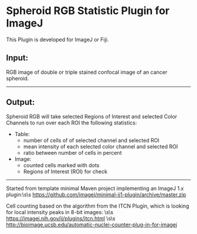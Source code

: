 Spheroid RGB Statistic Plugin for ImageJ
========================================

This Plugin is developed for ImageJ or Fiji.

Input:
------
RGB image of double or triple stained confocal image of an cancer spheroid.

---

Output:
-------
Spheroid RGB will take selected Regions of Interest and selected Color
Channels to run over each ROI the following statistics:
- Table:
    - number of cells of of selected channel and selected ROI
    - mean intensity of each selected color channel and selected ROI
    - ratio between number of cells in percent
- Image:
    - counted cells marked with dots
    - Regions of Interest (ROI) for check

---

Started from template minimal Maven project implementing an ImageJ 1.x plugin:\s\s
https://github.com/imagej/minimal-ij1-plugin/archive/master.zip

Cell counting based on the algorithm from the ITCN Plugin, which is looking for local intensity peaks in 8-bit images: \s\s
https://imagej.nih.gov/ij/plugins/itcn.html \s\s
http://bioimage.ucsb.edu/automatic-nuclei-counter-plug-in-for-imagej
